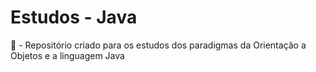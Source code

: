 # Estudos - Java

🍵 - Repositório criado para os estudos dos paradigmas da Orientação a Objetos e a linguagem Java
